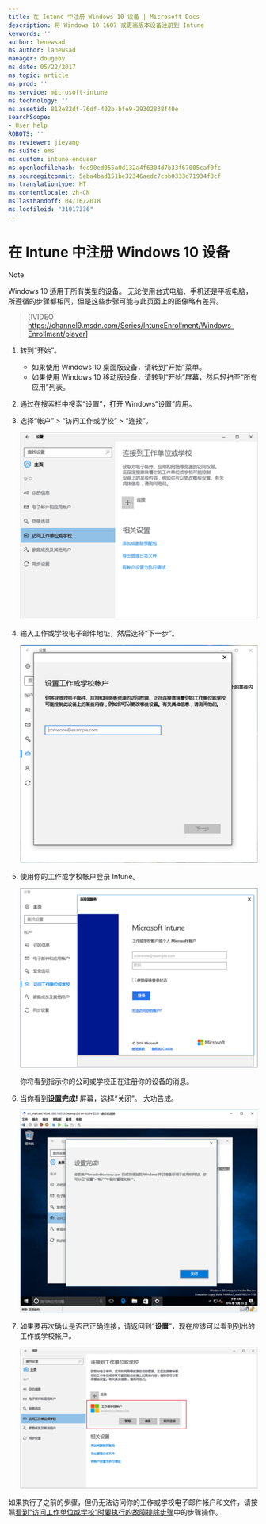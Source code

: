 ```yaml
---
title: 在 Intune 中注册 Windows 10 设备 | Microsoft Docs
description: 将 Windows 10 1607 或更高版本设备注册到 Intune
keywords: ''
author: lenewsad
ms.author: lanewsad
manager: dougeby
ms.date: 05/22/2017
ms.topic: article
ms.prod: ''
ms.service: microsoft-intune
ms.technology: ''
ms.assetid: 812e82df-76df-402b-bfe9-29302838f40e
searchScope:
- User help
ROBOTS: ''
ms.reviewer: jieyang
ms.suite: ems
ms.custom: intune-enduser
ms.openlocfilehash: fee90ed055a0d132a4f6304d7b33f67005caf0fc
ms.sourcegitcommit: 5eba4bad151be32346aedc7cbb0333d71934f8cf
ms.translationtype: HT
ms.contentlocale: zh-CN
ms.lasthandoff: 04/16/2018
ms.locfileid: "31017336"
---
```

# <a name="enroll-your-windows-10-device-in-intune"></a>在 Intune 中注册 Windows 10 设备

> [!NOTE]
> Windows 10 适用于所有类型的设备。 无论使用台式电脑、手机还是平板电脑，所遵循的步骤都相同，但是这些步骤可能与此页面上的图像略有差异。

> [!VIDEO https://channel9.msdn.com/Series/IntuneEnrollment/Windows-Enrollment/player]

1. 转到“开始”。

   - 如果使用 Windows 10 桌面版设备，请转到“开始”菜单。
   - 如果使用 Windows 10 移动版设备，请转到“开始”屏幕，然后轻扫至“所有应用”列表。

2. 通过在搜索栏中搜索“设置”，打开 Windows“设置”应用。

3. 选择“帐户” > “访问工作或学校” > “连接”。

    ![选择“访问工作学校帐户”](./media/w10-enroll-rs1-connect-to-work-or-school.png)

4. 输入工作或学校电子邮件地址，然后选择“下一步”。

   ![输入你的工作或学校帐户](./media/w10-enroll-rs1-set-up-work-or-school-account.png)

5. 使用你的工作或学校帐户登录 Intune。

    ![添加工作或学校帐户](./media/w10-enroll-rs1-enter-your-credentials.png)

    你将看到指示你的公司或学校正在注册你的设备的消息。

6. 当你看到**设置完成!** 屏幕，选择“关闭”。 大功告成。

   ![在“设置完成！”上选择“关闭” 屏幕](./media/w10-enroll-rs1-youre-all-set.png)

7. 如果要再次确认是否已正确连接，请返回到“**设置**”，现在应该可以看到列出的工作或学校帐户。

    ![验证已正确设置了连接](./media/w10-enroll-rs1-validate-successful-enrollment.png)

如果执行了之前的步骤，但仍无法访问你的工作或学校电子邮件帐户和文件，请按照[看到“访问工作单位或学校”时要执行的故障排除步骤](troubleshoot-your-windows-10-device-windows.md#troubleshooting-steps-to-follow-if-you-see-access-work-or-school)中的步骤操作。
